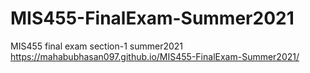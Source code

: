 # MIS455-FinalExam-Summer2021
MIS455 final exam section-1 summer2021
https://mahabubhasan097.github.io/MIS455-FinalExam-Summer2021/
